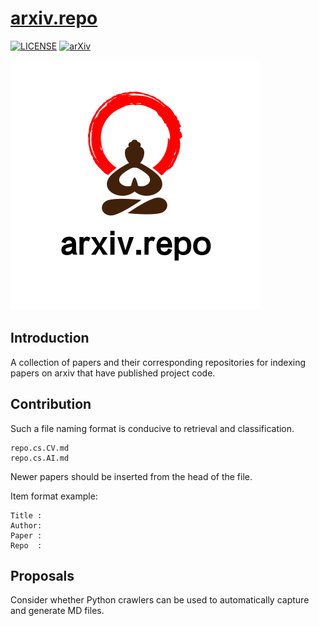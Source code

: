 # [arxiv.repo](https://github.com/Mainvooid/arxiv.repo)
[![LICENSE](https://img.shields.io/badge/license-Anti%20996-blue.svg)](https://github.com/996icu/996.ICU/blob/master/LICENSE)
[![arXiv](https://img.shields.io/badge/arXiv-cs-green.svg)]()

![arxiv.repo](icon.png)

## Introduction
A collection of papers and their corresponding repositories for indexing papers on arxiv that have published project code.

## Contribution
Such a file naming format is conducive to retrieval and classification.
```
repo.cs.CV.md
repo.cs.AI.md
```
Newer papers should be inserted from the head of the file.

Item format example:
```
Title :
Author:
Paper :
Repo  :
```

## Proposals
Consider whether Python crawlers can be used to automatically capture and generate MD files.



